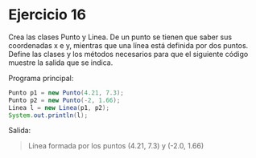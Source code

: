 # Ejercicio 16

Crea las clases Punto y Linea. De un punto se tienen que saber sus coordenadas
x e y, mientras que una línea está definida por dos puntos. Define las
clases y los métodos necesarios para que el siguiente código muestre la salida
que se indica.

Programa principal:

```java
Punto p1 = new Punto(4.21, 7.3);
Punto p2 = new Punto(-2, 1.66);
Linea l = new Linea(p1, p2);
System.out.println(l);
```

Salida:

> Línea formada por los puntos (4.21, 7.3) y (-2.0, 1.66)
